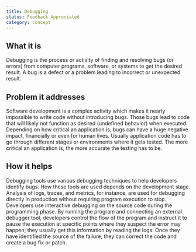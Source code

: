 ```yaml
---
title: Debugging
status: Feedback Appreciated
category: concept
---
```


## What it is
Debugging is the process or activity of finding and resolving bugs (or errors) from computer programs, software, or systems to get the desired result. A bug is a defect or a problem leading to incorrect or unexpected result.

## Problem it addresses
Software development is a complex activity which makes it nearly impossible to write code without introducing bugs. Those bugs lead to code that will likely not function as desired (undefined behavior) when executed. Depending on how critical an application is, bugs can have a huge negative impact, financially or even for human lives. Usually application code has to go through different stages or environments where it gets tested. The more critical an application is, the more accurate the testing has to be. 

## How it helps
Debugging tools use various debugging techniques to help developers identify bugs. How these tools are used depends on the development stage. Analysis of logs, traces, and metrics, for instance, are used for debugging directly in production without requiring program execution to stop. Developers use interactive debugging on the source code during the programming phase. By running the program and connecting an external debugger tool, developers control the flow of the program and instruct it to pause the execution at specific points where they suspect the error may happen; they usually get this information by reading the logs. Once they have identified the source of the failure, they can correct the code and create a bug fix or patch.
